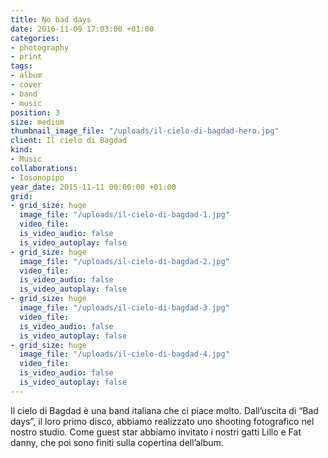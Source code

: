 ```yaml
---
title: No bad days
date: 2016-11-09 17:03:00 +01:00
categories:
- photography
- print
tags:
- album
- cover
- band
- music
position: 3
size: medium
thumbnail_image_file: "/uploads/il-cielo-di-bagdad-hero.jpg"
client: Il cielo di Bagdad
kind:
- Music
collaborations:
- Iosonopipo
year_date: 2015-11-11 00:00:00 +01:00
grid:
- grid_size: huge
  image_file: "/uploads/il-cielo-di-bagdad-1.jpg"
  video_file:
  is_video_audio: false
  is_video_autoplay: false
- grid_size: huge
  image_file: "/uploads/il-cielo-di-bagdad-2.jpg"
  video_file:
  is_video_audio: false
  is_video_autoplay: false
- grid_size: huge
  image_file: "/uploads/il-cielo-di-bagdad-3.jpg"
  video_file:
  is_video_audio: false
  is_video_autoplay: false
- grid_size: huge
  image_file: "/uploads/il-cielo-di-bagdad-4.jpg"
  video_file:
  is_video_audio: false
  is_video_autoplay: false
---
```


Il cielo di Bagdad è una band italiana che ci piace molto.
Dall’uscita di “Bad days”, il loro primo disco, abbiamo realizzato uno shooting fotografico nel nostro studio. Come guest star abbiamo invitato i nostri gatti Lillo e Fat danny, che poi sono finiti sulla copertina dell’album.
